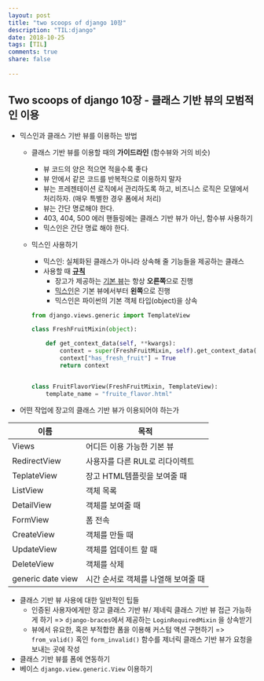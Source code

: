 ```yaml
---
layout: post
title: "two scoops of django 10장"
description: "TIL:django"
date: 2018-10-25
tags: [TIL]
comments: true
share: false
    
---
```


## Two scoops of django 10장 - 클래스 기반 뷰의 모범적인 이용

- 믹스인과 클래스 기반 뷰를 이용하는 방법

  - 클래스 기반 뷰를 이용할 때의 **가이드라인** (함수뷰와 거의 비슷)

    - 뷰 코드의 양은 적으면 적을수록 좋다
    - 뷰 안에서 같은 코드를 반복적으로 이용하지 말자
    - 뷰는 프레젠테이션 로직에서 관리하도록 하고, 비즈니스 로직은 모델에서 처리하자. (매우 특별한 경우 폼에서 처리)
    - 뷰는 간단 명로해야 한다.
    - 403, 404, 500 에러 핸들링에는 클래스 기반 뷰가 아닌, 함수뷰 사용하기
    - 믹스인은 간단 명료 해야 한다. 

  - 믹스인 사용하기

    - 믹스인: 실체화된 클래스가 아니라 상속해 줄 기능들을 제공하는 클래스
    - 사용할 때 **<u>규칙</u>**
      - 장고가 제공하는 <u>기본 뷰</u>는 항상 **오른쪽**으로 진행
      - <u>믹스인</u>은 기본 뷰에서부터 **왼쪽**으로 진행
      - 믹스인은 파이썬의 기본 객체 타입(object)을 상속

    ```python
    from django.views.generic import TemplateView
    
    class FreshFruitMixin(object):
    
        def get_context_data(self, **kwargs):
            context = super(FreshFruitMixin, self).get_context_data(**kwargs)
            context["has_fresh_fruit"] = True
            return context
    
    
    class FruitFlavorView(FreshFruitMixin, TemplateView):
        template_name = "fruite_flavor.html"
    ```

- 어떤 작업에 장고의 클래스 기반 뷰가 이용되어야 하는가

| 이름              | 목적                                |
| ----------------- | ----------------------------------- |
| Views             | 어디든 이용 가능한 기본 뷰          |
| RedirectView      | 사용자를 다른 RUL로 리다이렉트      |
| TeplateView       | 장고 HTML템플릿을 보여줄 때         |
| ListView          | 객체 목록                           |
| DetailView        | 객체를 보여줄 때                    |
| FormView          | 폼 전속                             |
| CreateView        | 객체를 만들 때                      |
| UpdateView        | 객체를 업데이트 할 때               |
| DeleteView        | 객체를 삭제                         |
| generic date view | 시간 순서로 객체를 나열해 보여줄 때 |

- 클래스 기반 뷰 사용에 대한 일반적인 팁들
  - 인증된 사용자에게만 장고 클래스 기반 뷰/ 제네릭 클래스 기반 뷰 접근 가능하게 하기 =>  `django-braces`에서 제공하는 `LoginRequiredMixin` 을 상속받기
  - 뷰에서 유요한, 혹은 부적합한 폼을 이용해 커스텀 액션 구현하기 => `from_valid()` 혹인 `form_invalid()` 함수를 제너릭 클래스 기반 뷰가 요청을 보내는 곳에 작성
- 클래스 기반 뷰를 폼에 연동하기
- 베이스 `django.view.generic.View` 이용하기

